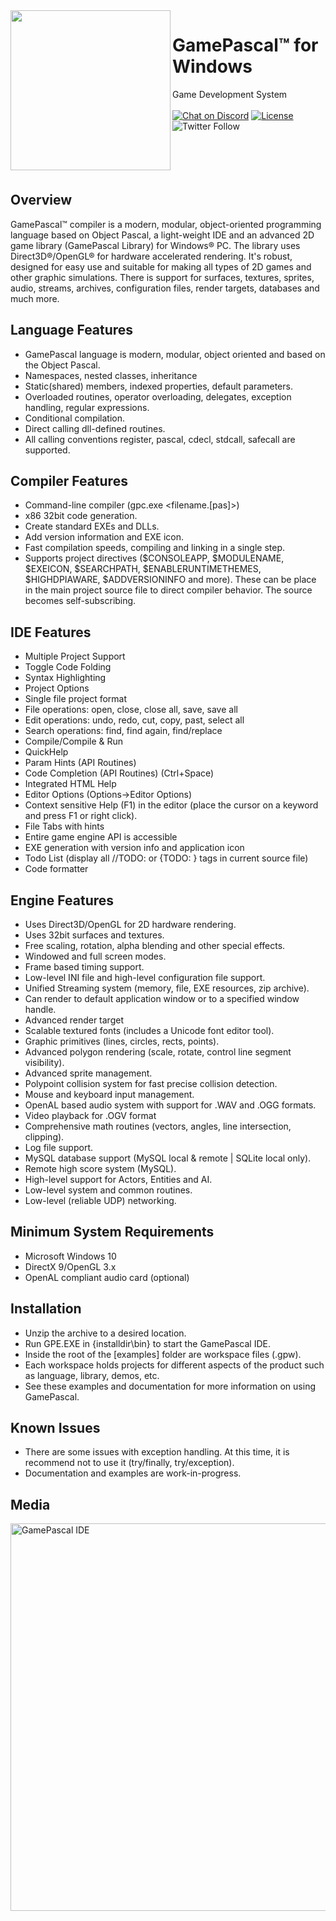 <img align="left" src="https://github.com/tinyBigGAMES/GamePascal/blob/master/logo/GamePascal_256x256.png" width=256>

# GamePascal&trade; for Windows
Game Development System<br/><br/>
[![Chat on Discord](https://img.shields.io/discord/574777650762219541)](https://discord.gg/tcGxFat)
[![License](https://img.shields.io/badge/License-GamePascal-blue.svg)](LICENSE.md)
![Twitter Follow](https://img.shields.io/twitter/follow/tinyBigGAMES?style=social)
<br/><br/><br/><br/><br/>
## Overview
GamePascal™ compiler is a modern, modular, object-oriented programming language based on Object Pascal, a light-weight IDE and an advanced 2D game library (GamePascal Library) for Windows® PC. The library uses Direct3D®/OpenGL® for hardware accelerated rendering. It's robust, designed for easy use and suitable for making all types of 2D games and other graphic simulations. There is support for surfaces, textures, sprites, audio, streams, archives, configuration files, render targets, databases and much more.

## Language Features
* GamePascal language is modern, modular, object oriented and based on the Object Pascal.
* Namespaces, nested classes, inheritance
* Static(shared) members, indexed properties, default parameters.
* Overloaded routines, operator overloading, delegates, exception handling, regular expressions.
* Conditional compilation.
* Direct calling dll-defined routines.
* All calling conventions register, pascal, cdecl, stdcall, safecall are supported.

## Compiler Features
* Command-line compiler (gpc.exe <filename.[pas]>)
* x86 32bit code generation.
* Create standard EXEs and DLLs.
* Add version information and EXE icon.
* Fast compilation speeds, compiling and linking in a single step.
* Supports project directives ($CONSOLEAPP, $MODULENAME, $EXEICON, $SEARCHPATH, $ENABLERUNTIMETHEMES, $HIGHDPIAWARE, $ADDVERSIONINFO and more). These can be place in the main project source file to direct compiler behavior. The source becomes self-subscribing.
## IDE Features
- Multiple Project Support
- Toggle Code Folding
- Syntax Highlighting
- Project Options
- Single file project format
- File operations: open, close, close all, save, save all
- Edit operations: undo, redo, cut, copy, past, select all
- Search operations: find, find again, find/replace
- Compile/Compile & Run
- QuickHelp
- Param Hints (API Routines)
- Code Completion (API Routines) (Ctrl+Space)
- Integrated HTML Help
- Editor Options (Options->Editor Options)
- Context sensitive Help (F1) in the editor (place the cursor
  on a keyword and press F1 or right click).
- File Tabs with hints
- Entire game engine API is accessible
- EXE generation with version info and application icon
- Todo List (display all //TODO: or {TODO: } tags in current source file)
- Code formatter
## Engine Features
* Uses Direct3D/OpenGL for 2D hardware rendering.
* Uses 32bit surfaces and textures.
* Free scaling, rotation, alpha blending and other special effects.
* Windowed and full screen modes.
* Frame based timing support.
* Low-level INI file and high-level configuration file support.
* Unified Streaming system (memory, file, EXE resources, zip archive).
* Can render to default application window or to a specified window handle.
* Advanced render target
* Scalable textured fonts (includes a Unicode font editor tool).
* Graphic primitives (lines, circles, rects, points).
* Advanced polygon rendering (scale, rotate, control line segment visibility).
* Advanced sprite management.
* Polypoint collision system for fast precise collision detection.
* Mouse and keyboard input management.
* OpenAL based audio system with support for .WAV and .OGG formats.
* Video playback for .OGV format
* Comprehensive math routines (vectors, angles, line intersection, clipping).
* Log file support.
* MySQL database support (MySQL local & remote | SQLite local only).
* Remote high score system (MySQL).
* High-level support for Actors, Entities and AI.
* Low-level system and common routines.
* Low-level (reliable UDP) networking.

## Minimum System Requirements
* Microsoft Windows 10
* DirectX 9/OpenGL 3.x
* OpenAL compliant audio card (optional)

## Installation
* Unzip the archive to a desired location.
* Run GPE.EXE in {installdir\bin} to start the GamePascal IDE.
* Inside the root of the [examples] folder are workspace files (.gpw).
* Each workspace holds projects for different aspects of the product such as language, library, demos, etc.
* See these examples and documentation for more information on using GamePascal.

## Known Issues
* There are some issues with exception handling. At this time, it is recommend not to use it (try/finally, try/exception).
* Documentation and examples are work-in-progress.

## Media
<img src="https://github.com/tinyBigGAMES/GamePascal/blob/master/logo/gp_context_help.gif" alt="GamePascal IDE" height="620" width="800">
